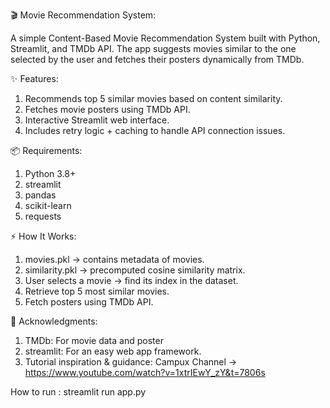 🎬 Movie Recommendation System:

A simple Content-Based Movie Recommendation System built with Python, Streamlit, and TMDb API.
The app suggests movies similar to the one selected by the user and fetches their posters dynamically from TMDb.

✨ Features:

1) Recommends top 5 similar movies based on content similarity.
2) Fetches movie posters using TMDb API.
3) Interactive Streamlit web interface.
4) Includes retry logic + caching to handle API connection issues.


📦 Requirements:

1) Python 3.8+
2) streamlit
3) pandas
4) scikit-learn
5) requests

⚡ How It Works:

1) movies.pkl → contains metadata of movies.
2) similarity.pkl → precomputed cosine similarity matrix.
3) User selects a movie → find its index in the dataset.
4) Retrieve top 5 most similar movies.
5) Fetch posters using TMDb API.

🙌 Acknowledgments:

1) TMDb: For movie data and poster
2) streamlit: For an easy web app framework.
3) Tutorial inspiration & guidance: Campux Channel → https://www.youtube.com/watch?v=1xtrIEwY_zY&t=7806s 

How to run : streamlit run app.py
